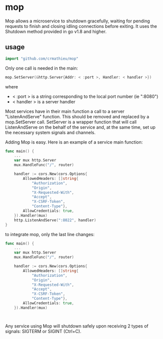 # mop
Mop allows a microservice to shutdown gracefully, waiting for pending requests to finish and closing idling connections before exiting. It uses the Shutdown method provided in go v1.8 and higher.

## usage
```go
import "github.com/crmathieu/mop"
```

Only one call is needed in the main:
```go
mop.SetServer(&http.Server{Addr: < :port >, Handler: < handler >})
```

where 
- < :port > is a string corresponding to the local port number (ie ":8080")
- < handler > is a server handler

Most services have in their main function a call to a server "ListenAndServe" function. This should be removed and replaced by a mop.SetServer call. SetServer is a wrapper function that will call ListenAndServe on the behalf of the service and, at the same time, set up the necessary system signals and channels. 

Adding Mop is easy. Here is an example of a service main function:

```go
func main() {
    ...
    var mux http.Server
    mux.HandleFunc("/", router)

    handler := cors.New(cors.Options{
        AllowedHeaders: []string{
            "Authorization",
            "Origin",
            "X-Requested-With",
            "Accept",
            "X-CSRF-Token",
            "Content-Type"},
        AllowCredentials: true,
    }).Handler(mux)
    http.ListenAndServe(":8022", handler)
}
```
to integrate mop, only the last line changes:

```go
func main() {
    ...
    var mux http.Server
    mux.HandleFunc("/", router)

    handler := cors.New(cors.Options{
        AllowedHeaders: []string{
            "Authorization",
            "Origin",
            "X-Requested-With",
            "Accept",
            "X-CSRF-Token",
            "Content-Type"},
        AllowCredentials: true,
    }).Handler(mux)
``` 
```text   mop.SetServer(&http.Server{Addr: ":8022", Handler: handler})
```
```go}
```
Any service using Mop will shutdown safely upon receiving 2 types of signals: SIGTERM or SIGINT (Ctrl+C). 
